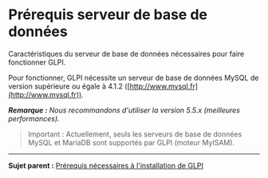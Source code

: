 Prérequis serveur de base de données
====================================

Caractéristiques du serveur de base de données nécessaires pour faire fonctionner GLPI.

Pour fonctionner, GLPI nécessite un serveur de base de données MySQL de version supérieure ou égale à 4.1.2
([http://www.mysql.fr](http://www.mysql.fr)).

***Remarque :*** *Nous recommandons d'utiliser la version 5.5.x (meilleures performances).*

> Important : Actuellement, seuls les serveurs de base de données MySQL et MariaDB sont supportés par GLPI (moteur MyISAM).

--------------
**Sujet parent :**
[Prérequis nécessaires à l'installation de GLPI](index.php?fr/02_premiers_pas_avec_GLPI/02_deployer_GLPI/02_prerequis/01_)
